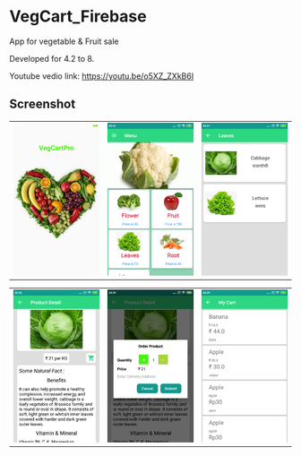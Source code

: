 # VegCart_Firebase
App for vegetable &amp; Fruit sale

Developed for 4.2 to 8.

Youtube vedio link: https://youtu.be/o5XZ_ZXkB6I

Screenshot
----

<table>
  <tr>
    <td>
      <img src="screenshot/splash_screen.png" width=250 />
    </td>
    <td>
      <img src="screenshot/home_screen.png" width=250 />
    </td>
    <td>
      <img src="screenshot/flower_veg_screen.png" width=250 />
    </td>
  </tr>
</table> 

<table>
  <tr>
    <td>
      <img src="screenshot/detail_screen.png" width=250 />
    </td>
    <td>
      <img src="screenshot/order_screen.png" width=250 />
    </td>
    <td>
      <img src="screenshot/cart_screen.png" width=250 />
    </td>
  </tr>
</table> 

